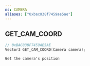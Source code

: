 ```yaml
---
ns: CAMERA
aliases: ["0xbac038f7459ae5ae"]
---
```

## GET_CAM_COORD

```c
// 0xBAC038F7459AE5AE
Vector3 GET_CAM_COORD(Camera camera);
```

```
Get the camera's position
```
